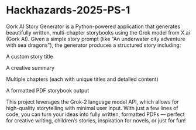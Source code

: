 # Hackhazards-2025-PS-1
Gork AI Story Generator is a Python-powered application that generates beautifully written, multi-chapter storybooks using the Grok model from X.ai (Gork AI). Given a simple story prompt (like “An underwater city adventure with sea dragons”), the generator produces a structured story including:

A custom story title

A creative summary

Multiple chapters (each with unique titles and detailed content)

A formatted PDF storybook output

This project leverages the Grok-2 language model API, which allows for high-quality storytelling with minimal user input. With just a few lines of code, you can turn your ideas into fully written, formatted PDFs — perfect for creative writing, children’s stories, inspiration for novels, or just for fun!
